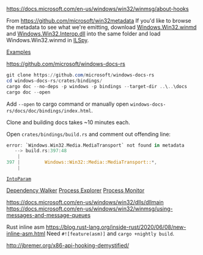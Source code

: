 https://docs.microsoft.com/en-us/windows/win32/winmsg/about-hooks

From https://github.com/microsoft/win32metadata
If you'd like to browse the metadata to see what we're emitting, download [Windows.Win32.winmd](https://github.com/microsoft/win32metadata/raw/master/scripts/BaselineWinmd/Windows.Win32.winmd) and [Windows.Win32.Interop.dll](https://github.com/microsoft/win32metadata/raw/master/scripts/BaselineWinmd/Windows.Win32.Interop.dll) into the same folder and load Windows.Win32.winmd in [ILSpy](https://github.com/icsharpcode/ILSpy/releases/latest).

[Examples](https://github.com/microsoft/windows-samples-rs)

https://github.com/microsoft/windows-docs-rs
```powershell
git clone https://github.com/microsoft/windows-docs-rs
cd windows-docs-rs/crates/bindings/
cargo doc --no-deps -p windows -p bindings --target-dir ..\..\docs
cargo doc --open
```

Add `--open` to cargo command or manually open `windows-docs-rs/docs/doc/bindings/index.html`.

Clone and building docs takes ~10 minutes each.

Open `crates/bindings/build.rs` and comment out offending line:
```rust
error: `Windows.Win32.Media.MediaTransport` not found in metadata
   --> build.rs:397:48
    |
397 |         Windows::Win32::Media::MediaTransport::*,
    |
```

[`IntoParam`](https://github.com/microsoft/windows-rs/blob/master/docs/FAQ.md#how-do-i-read-the-signatures-of-generated-functions-and-methods-whats-with-intoparam)

[Dependency Walker](http://www.dependencywalker.com/)
[Process Explorer](https://docs.microsoft.com/en-us/sysinternals/downloads/process-explorer)
[Process Monitor](https://docs.microsoft.com/en-us/sysinternals/downloads/procmon)


https://docs.microsoft.com/en-us/windows/win32/dlls/dllmain
https://docs.microsoft.com/en-us/windows/win32/winmsg/using-messages-and-message-queues


Rust inline asm
https://blog.rust-lang.org/inside-rust/2020/06/08/new-inline-asm.html
Need `#![feature(asm)]` and `cargo +nightly build`.


http://jbremer.org/x86-api-hooking-demystified/